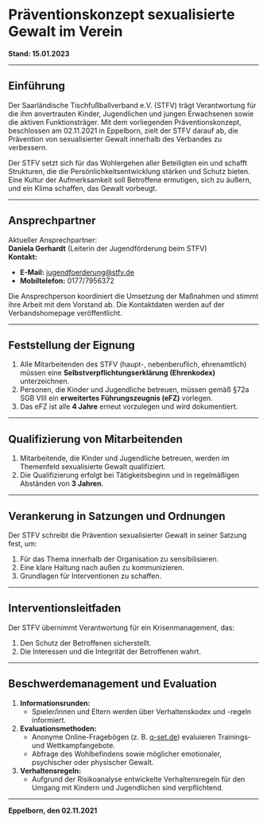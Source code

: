 # Präventionskonzept sexualisierte Gewalt im Verein

**Stand: 15.01.2023**

---

## Einführung

Der Saarländische Tischfußballverband e.V. (STFV) trägt Verantwortung für die ihm anvertrauten Kinder, Jugendlichen und jungen Erwachsenen sowie die aktiven Funktionsträger. Mit dem vorliegenden Präventionskonzept, beschlossen am 02.11.2021 in Eppelborn, zielt der STFV darauf ab, die Prävention von sexualisierter Gewalt innerhalb des Verbandes zu verbessern. 

Der STFV setzt sich für das Wohlergehen aller Beteiligten ein und schafft Strukturen, die die Persönlichkeitsentwicklung stärken und Schutz bieten. Eine Kultur der Aufmerksamkeit soll Betroffene ermutigen, sich zu äußern, und ein Klima schaffen, das Gewalt vorbeugt.

---

## Ansprechpartner

Aktueller Ansprechpartner:  
**Daniela Gerhardt** (Leiterin der Jugendförderung beim STFV)  
**Kontakt:**  
- **E-Mail:** jugendfoerderung@stfv.de  
- **Mobiltelefon:** 0177/7956372  

Die Ansprechperson koordiniert die Umsetzung der Maßnahmen und stimmt ihre Arbeit mit dem Vorstand ab. Die Kontaktdaten werden auf der Verbandshomepage veröffentlicht.

---

## Feststellung der Eignung

1. Alle Mitarbeitenden des STFV (haupt-, nebenberuflich, ehrenamtlich) müssen eine **Selbstverpflichtungserklärung (Ehrenkodex)** unterzeichnen.
2. Personen, die Kinder und Jugendliche betreuen, müssen gemäß §72a SGB VIII ein **erweitertes Führungszeugnis (eFZ)** vorlegen.
3. Das eFZ ist alle **4 Jahre** erneut vorzulegen und wird dokumentiert.

---

## Qualifizierung von Mitarbeitenden

1. Mitarbeitende, die Kinder und Jugendliche betreuen, werden im Themenfeld sexualisierte Gewalt qualifiziert.
2. Die Qualifizierung erfolgt bei Tätigkeitsbeginn und in regelmäßigen Abständen von **3 Jahren**.

---

## Verankerung in Satzungen und Ordnungen

Der STFV schreibt die Prävention sexualisierter Gewalt in seiner Satzung fest, um:

1. Für das Thema innerhalb der Organisation zu sensibilisieren.
2. Eine klare Haltung nach außen zu kommunizieren.
3. Grundlagen für Interventionen zu schaffen.

---

## Interventionsleitfaden

Der STFV übernimmt Verantwortung für ein Krisenmanagement, das:

1. Den Schutz der Betroffenen sicherstellt.
2. Die Interessen und die Integrität der Betroffenen wahrt.

---

## Beschwerdemanagement und Evaluation

1. **Informationsrunden:**
   - Spieler/innen und Eltern werden über Verhaltenskodex und -regeln informiert.
2. **Evaluationsmethoden:**
   - Anonyme Online-Fragebögen (z. B. [q-set.de](https://www.q-set.de/)) evaluieren Trainings- und Wettkampfangebote.
   - Abfrage des Wohlbefindens sowie möglicher emotionaler, psychischer oder physischer Gewalt.
3. **Verhaltensregeln:**
   - Aufgrund der Risikoanalyse entwickelte Verhaltensregeln für den Umgang mit Kindern und Jugendlichen sind verpflichtend.

---

**Eppelborn, den 02.11.2021**
